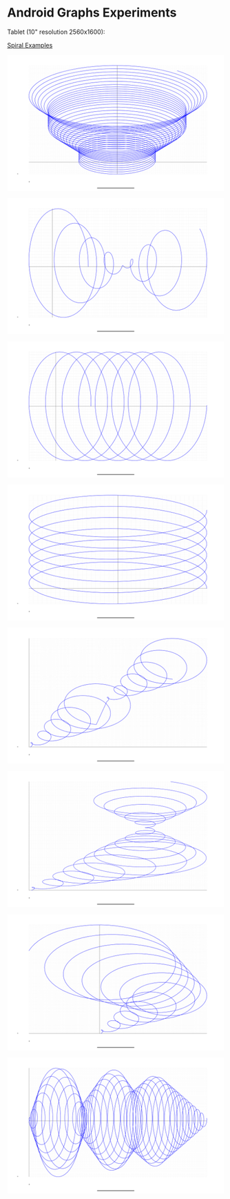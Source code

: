Android Graphs Experiments
==========================

Tablet (10" resolution 2560x1600):

[Spiral Examples](../../app/src/main/java/com/ai/engg/curves/x/y/examples/drawings/SpiralExamples.kt)

![Spiral Examples1](../images/SpiralExample1_Screenshot_20250310_144159.png)

![Spiral Examples2](../images/SpiralExample2_Screenshot_20250310_144230.png)

![Spiral Examples3](../images/SpiralExample3_Screenshot_20250310_144259.png)

![Spiral Examples4](../images/SpiralExample4_Screenshot_20250310_144334.png)

![Spiral Examples5](../images/SpiralExample5_Screenshot_20250310_144421.png)

![Spiral Examples6](../images/SpiralExample6_Screenshot_20250310_144456.png)

![Spiral Examples7](../images/SpiralExample7_Screenshot_20250310_144529.png)

![Spiral Examples8](../images/SpiralExample8_Screenshot_20250310_191413.png)